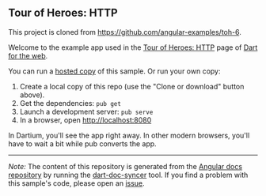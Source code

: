 ## Tour of Heroes: HTTP

This project is cloned from <https://github.com/angular-examples/toh-6>.

Welcome to the example app used in the
[Tour of Heroes: HTTP](https://webdev.dartlang.org/angular/tutorial/toh-pt6) page
of [Dart for the web](https://webdev.dartlang.org).

You can run a [hosted copy](https://webdev.dartlang.org/examples/toh-6) of this
sample. Or run your own copy:

1. Create a local copy of this repo (use the "Clone or download" button above).
2. Get the dependencies: `pub get`
3. Launch a development server: `pub serve`
4. In a browser, open [http://localhost:8080](http://localhost:8080)

In Dartium, you'll see the app right away. In other modern browsers,
you'll have to wait a bit while pub converts the app.

---

*Note:* The content of this repository is generated from the
[Angular docs repository][docs repo] by running the
[dart-doc-syncer](//github.com/dart-lang/dart-doc-syncer) tool.
If you find a problem with this sample's code, please open an [issue][].

[docs repo]: //github.com/dart-lang/site-webdev/tree/master/examples/ng/doc/toh-6
[issue]: //github.com/dart-lang/site-webdev/issues/new?title=examples/ng/doc/toh-6

